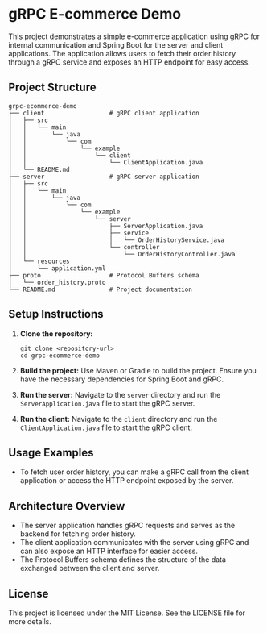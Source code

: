 # gRPC E-commerce Demo

This project demonstrates a simple e-commerce application using gRPC for internal communication and Spring Boot for the server and client applications. The application allows users to fetch their order history through a gRPC service and exposes an HTTP endpoint for easy access.

## Project Structure

```
grpc-ecommerce-demo
├── client                  # gRPC client application
│   ├── src
│   │   └── main
│   │       └── java
│   │           └── com
│   │               └── example
│   │                   └── client
│   │                       └── ClientApplication.java
│   └── README.md
├── server                  # gRPC server application
│   ├── src
│   │   └── main
│   │       └── java
│   │           └── com
│   │               └── example
│   │                   └── server
│   │                       ├── ServerApplication.java
│   │                       ├── service
│   │                       │   └── OrderHistoryService.java
│   │                       └── controller
│   │                           └── OrderHistoryController.java
│   └── resources
│       └── application.yml
├── proto                   # Protocol Buffers schema
│   └── order_history.proto
└── README.md               # Project documentation
```

## Setup Instructions

1. **Clone the repository:**
   ```
   git clone <repository-url>
   cd grpc-ecommerce-demo
   ```

2. **Build the project:**
   Use Maven or Gradle to build the project. Ensure you have the necessary dependencies for Spring Boot and gRPC.

3. **Run the server:**
   Navigate to the `server` directory and run the `ServerApplication.java` file to start the gRPC server.

4. **Run the client:**
   Navigate to the `client` directory and run the `ClientApplication.java` file to start the gRPC client.

## Usage Examples

- To fetch user order history, you can make a gRPC call from the client application or access the HTTP endpoint exposed by the server.

## Architecture Overview

- The server application handles gRPC requests and serves as the backend for fetching order history.
- The client application communicates with the server using gRPC and can also expose an HTTP interface for easier access.
- The Protocol Buffers schema defines the structure of the data exchanged between the client and server.

## License

This project is licensed under the MIT License. See the LICENSE file for more details.